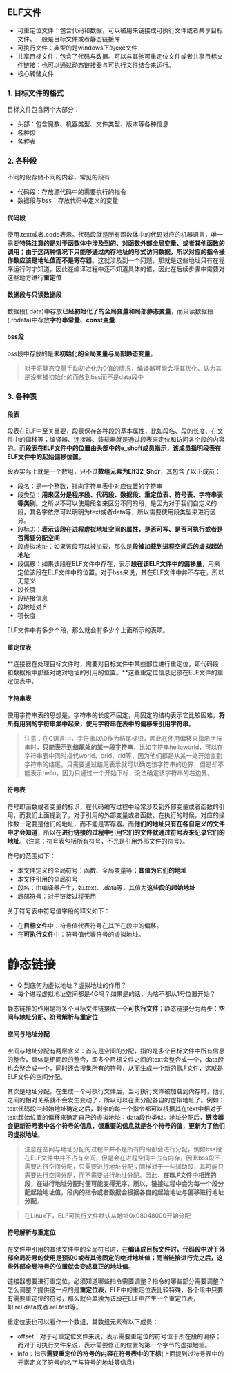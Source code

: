 ## ELF文件

* 可重定位文件：包含代码和数据，可以被用来链接成可执行文件或者共享目标文件。一般是目标文件或者静态链接库
* 可执行文件：典型的是windows下的exe文件
* 共享目标文件：包含了代码与数据。可以与其他可重定位文件或者共享目标文件链接；也可以通过动态链接器与可执行文件结合来运行。
* 核心转储文件

### 1. 目标文件的格式

目标文件包含两个大部分：

* 头部：包含魔数、机器类型、文件类型、版本等各种信息
* 各种段
* 各种表

### 2. 各种段

不同的段存储不同的内容，常见的段有

* 代码段：存放源代码中的需要执行的指令
* 数据段与bss：存放代码中定义的变量

#### 代码段

使用.text或者.code表示。代码段就是所有函数体中的代码对应的机器语言，唯一需要**特殊注意的是对于函数体中涉及到的、对函数外部全局变量、或者其他函数的调用；由于这两种情况下只能够通过内存地址的形式访问数据，所以对应的指令操作数应该是地址值而不是寄存器**。这就涉及到一个问题，那就是这些地址只有在程序运行时才知道，因此在编译过程中还不知道具体的值，因此在后续步骤中需要对这些地方进行**重定位**

#### 数据段与只读数据段

数据段(.data)中存放**已经初始化了的全局变量和局部静态变量**，而只读数据段(.rodata)中存放**字符串常量、const变量**.

#### bss段

bss段中存放的是**未初始化的全局变量与局部静态变量**。

> 对于将静态变量手动初始化为0值的情况，编译器可能会将其优化、认为其是没有被初始化的而放到bss而不是data段中

### 3. 各种表

#### 段表

段表在ELF中至关重要，段表保存各种段的基本属性，比如段名、段的长度、在文件中的偏移等；编译器、连接器、装载器就是通过段表来定位和访问各个段的内容的。而**段表在ELF文件中的位置由头部中的e_shoff成员指示，该成员指明段表在ELF文件中的起始偏移位置。**

段表实际上就是一个数组，只不过**数组元素为Elf32_Shdr**，其包含了以下成员：

* 段名：是一个整数，指向字符串表中对应位置的字符串
* 段类型：**用来区分是程序段、代码段、数据段、重定位表、符号表、字符串表等类别**。之所以不可以使用段名来区分不同的段，是因为对于我们自定义的段，其名字依然可以明明为text或者data等，所以需要使用段类型来进行区分。
* 段标志：**表示该段在进程虚拟地址空间的属性，是否可写、是否可执行或者是否需要分配空间**
* 段虚拟地址：如果该段可以被加载，那么是**段被加载到进程空间后的虚拟起始地址**
* 段偏移：如果该段在ELF文件中存在，表示**段在该ELF文件中的偏移量**，用来定位该段在ELF文件中的位置。对于bss来说，其在ELF文件中并不存在，所以无意义
* 段长度
* 段链接信息
* 段地址对齐
* 项长度

ELF文件中有多少个段，那么就会有多少个上面所示的表项。

#### 重定位表

**连接器在处理目标文件时，需要对目标文件中某些部位进行重定位，即代码段和数据段中那些对绝对地址的引用的位置。**这些重定位信息记录在ELF文件的重定位表中。

#### 字符串表

使用字符串表的思想是，字符串的长度不固定，用固定的结构表示它比较困难，**将所有用到的字符串集中起来，使用字符串在表中的偏移来引用字符串**。

> 注意：在C语言中，字符串以\0作为结尾标识，因此在使用偏移来指示字符串时，**只能表示到结尾处的某一段字符串**，比如字符串helloworld，可以在字符串表中同时指代world、orld、rld等，因为他们都是从某一处开始直到字符串的结尾，只需要通过结尾表示就可以确定该字符串的边界，但是却不能表示hello，因为只通过一个开始下标，没法确定该字符串的右边界。

#### 符号表

符号即函数或者变量的标识，在代码编写过程中经常涉及到外部变量或者函数的引用，而我们上面提到了，对于引用的外部变量或者函数，在执行的时候，对应的操作数一定要是他们的地址，而不能是寄存器。而**他们的地址只有在各自定义的文件中才会知道**，所以在**进行链接的过程中引用它们的文件就通过符号表来记录它们的地址**。（注意：符号表包括所有符号，不光是引用外部文件的符号）。

符号的范围如下：

* 本文件定义的全局符号：函数、全局变量等；**其值为它们的地址**
* 本文件引用的全局符号
* 段名：由编译器产生，如.text、.data等，其值为**这些段的起始地址**
* 局部符号：对于链接过程无用

关于符号表中符号值字段的释义如下：

* 在**目标文件**中：符号值代表符号在其所在段中的偏移。
* 在**可执行文件**中：符号值代表符号的虚拟地址。

# 静态链接

* Q:到底何为虚拟地址？虚拟地址的作用？
* 每个进程虚拟地址空间都是4G吗？如果是的话，为啥不都从1号位置开始？

静态链接的作用是将多个目标文件链接成一个**可执行文件**；静态链接分为两步：**空间与地址分配、符号解析与重定位**

#### 空间与地址分配

空间与地址分配有两层含义：首先是空间的分配，指的是多个目标文件中所有信息的整合，具体是相同段的整合，即多个目标文件之间的text会整合成一个，data段也会整合成一个，同时还会搜集所有的符号，从而生成一个新的ELF文件，这就是ELF文件的空间分配。

其次是地址分配，在生成一个可执行文件后，当可执行文件被加载到内存时，他们之间的相对关系就不会发生变动了，所以可以在此分配各自的虚拟地址了。例如：text代码段中起始地址确定之后，剩余的每一个指令都可以根据其在text中相对于text起始位置的偏移来确定自己的虚拟地址；data段也类似。地址分配后，**链接器会更新符号表中各个符号的信息，很重要的信息就是各个符号的值，更新为了他们的虚拟地址**。

> 注意在空间与地址分配的过程中并不是所有的段都会进行分配，例如bss段在ELF文件中并不占有空间，但是会在进程空间中占有内存，因此bss段不需要进行空间分配，只需要进行地址分配；同样对于一些辅助段，其可能只需要进行空间分配，而不需要进行地址分配。因此，**在ELF文件中相连的段，在进行地址分配时便可能变得无序，所以，链接过程中会为每一个段分配起始地址值，段内的指令或者数据会根据各自的起始地址与偏移进行地址分配**。

> 在Linux下，ELF可执行文件默认从地址0x08048000开始分配

#### 符号解析与重定位

在文件中引用的其他文件中的全局符号时，在**编译成目标文件时，代码段中对于外部全局符号的使用是预设0或者其他固定的绝对地址值；而当链接进行完之后，这些外部全局符号的位置就会变成真正的地址值**。

链接器想要进行重定位，必须知道哪些指令需要调整？指令的哪些部分需要调整？怎么调整？提供这一点的是**重定位表**，ELF中的重定位表比较特殊，各个段中只要有需要重定位的符号，那么就会单独为该段在ELF中产生一个重定位表，如.rel.data或者.rel.text等。

重定位表也可以看作一个数组，其数组元素有以下成员：

* offset：对于可重定位文件来说，表示需要重定位的符号位于所在段的偏移；而对于可执行文件来说，表示需要修正的位置的第一个字节的虚拟地址。
* info：指示**需要重定位的符号的内容在符号表中的下标**(上面提到过符号表中的元素定义了符号的名字与符号的地址等信息)





